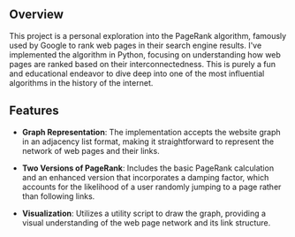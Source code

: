 ## Overview

This project is a personal exploration into the PageRank algorithm, famously used by Google to rank web pages in their search engine results. I've implemented the algorithm in Python, focusing on understanding how web pages are ranked based on their interconnectedness. This is purely a fun and educational endeavor to dive deep into one of the most influential algorithms in the history of the internet.

## Features

- **Graph Representation**: The implementation accepts the website graph in an adjacency list format, making it straightforward to represent the network of web pages and their links.

- **Two Versions of PageRank**: Includes the basic PageRank calculation and an enhanced version that incorporates a damping factor, which accounts for the likelihood of a user randomly jumping to a page rather than following links.

- **Visualization**: Utilizes a utility script to draw the graph, providing a visual understanding of the web page network and its link structure.
